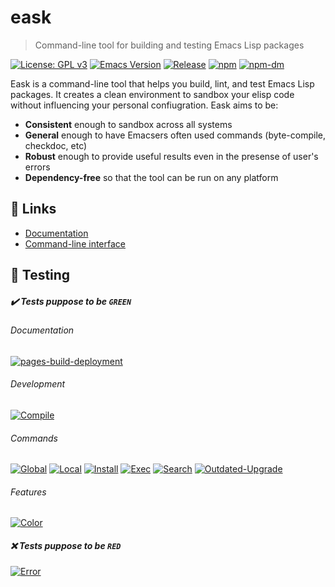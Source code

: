 # eask
> Command-line tool for building and testing Emacs Lisp packages

[![License: GPL v3](https://img.shields.io/badge/License-GPL%20v3-green.svg)](https://www.gnu.org/licenses/gpl-3.0)
[![Emacs Version](https://img.shields.io/badge/Emacs-26.1+-7F5AB6.svg?logo=gnu%20emacs&logoColor=white)](https://www.gnu.org/software/emacs/download.html)
[![Release](https://img.shields.io/github/release/emacs-eask/eask.svg?logo=github)](https://github.com/emacs-eask/eask/releases/latest)
[![npm](https://img.shields.io/npm/v/@emacs-eask/eask?logo=npm&color=green)](https://www.npmjs.com/package/@emacs-eask/eask)
[![npm-dm](https://img.shields.io/npm/dm/@emacs-eask/eask.svg)](https://npmcharts.com/compare/@emacs-eask/eask?minimal=true)

Eask is a command-line tool that helps you build, lint, and test Emacs Lisp
packages. It creates a clean environment to sandbox your elisp code without
influencing your personal confiugration. Eask aims to be:

* **Consistent** enough to sandbox across all systems
* **General** enough to have Emacsers often used commands (byte-compile, checkdoc, etc)
* **Robust** enough to provide useful results even in the presense of user's errors
* **Dependency-free** so that the tool can be run on any platform

## 🔗 Links

* [Documentation](https://emacs-eask.github.io/)
* [Command-line interface](https://emacs-eask.github.io/eask/usage)

## 🧪 Testing

##### ✔️ Tests puppose to be `GREEN`

###### Documentation

[![pages-build-deployment](https://github.com/emacs-eask/eask/actions/workflows/pages/pages-build-deployment/badge.svg)](https://github.com/emacs-eask/eask/actions/workflows/pages/pages-build-deployment)

###### Development

[![Compile](https://github.com/emacs-eask/eask/actions/workflows/test-redefine.yml/badge.svg)](https://github.com/emacs-eask/eask/actions/workflows/test-redefine.yml)

###### Commands

[![Global](https://github.com/emacs-eask/eask/actions/workflows/test-global.yml/badge.svg)](https://github.com/emacs-eask/eask/actions/workflows/test-global.yml)
[![Local](https://github.com/emacs-eask/eask/actions/workflows/test-local.yml/badge.svg)](https://github.com/emacs-eask/eask/actions/workflows/test-local.yml)
[![Install](https://github.com/emacs-eask/eask/actions/workflows/test-install.yml/badge.svg)](https://github.com/emacs-eask/eask/actions/workflows/test-install.yml)
[![Exec](https://github.com/emacs-eask/eask/actions/workflows/test-exec.yml/badge.svg)](https://github.com/emacs-eask/eask/actions/workflows/test-exec.yml)
[![Search](https://github.com/emacs-eask/eask/actions/workflows/test-search.yml/badge.svg)](https://github.com/emacs-eask/eask/actions/workflows/test-search.yml)
[![Outdated-Upgrade](https://github.com/emacs-eask/eask/actions/workflows/test-outdated-upgrade.yml/badge.svg)](https://github.com/emacs-eask/eask/actions/workflows/test-outdated-upgrade.yml)

###### Features

[![Color](https://github.com/emacs-eask/eask/actions/workflows/test-color.yml/badge.svg)](https://github.com/emacs-eask/eask/actions/workflows/test-color.yml)

##### ❌ Tests puppose to be `RED`

[![Error](https://github.com/emacs-eask/eask/actions/workflows/test-error.yml/badge.svg)](https://github.com/emacs-eask/eask/actions/workflows/test-error.yml)
